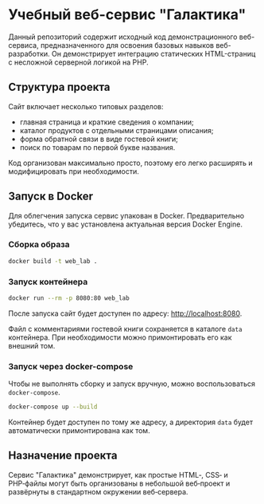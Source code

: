 # Учебный веб-сервис "Галактика"

Данный репозиторий содержит исходный код демонстрационного веб-сервиса, предназначенного для освоения базовых навыков веб-разработки. Он демонстрирует интеграцию статических HTML-страниц с несложной серверной логикой на PHP.

## Структура проекта

Сайт включает несколько типовых разделов:

- главная страница и краткие сведения о компании;
- каталог продуктов с отдельными страницами описания;
- форма обратной связи в виде гостевой книги;
- поиск по товарам по первой букве названия.

Код организован максимально просто, поэтому его легко расширять и модифицировать при необходимости.

## Запуск в Docker

Для облегчения запуска сервис упакован в Docker. Предварительно убедитесь, что у вас установлена актуальная версия Docker Engine.

### Сборка образа

```bash
docker build -t web_lab .
```

### Запуск контейнера

```bash
docker run --rm -p 8080:80 web_lab
```

После запуска сайт будет доступен по адресу: [http://localhost:8080](http://localhost:8080).

Файл с комментариями гостевой книги сохраняется в каталоге `data` контейнера. При необходимости можно примонтировать его как внешний том.

### Запуск через docker-compose

Чтобы не выполнять сборку и запуск вручную, можно воспользоваться `docker-compose`.

```bash
docker-compose up --build
```

Контейнер будет доступен по тому же адресу, а директория `data` будет автоматически примонтирована как том.

## Назначение проекта

Сервис "Галактика" демонстрирует, как простые HTML‑, CSS‑ и PHP‑файлы могут быть организованы в небольшой веб‑проект и развёрнуты в стандартном окружении веб‑сервера.

